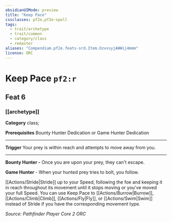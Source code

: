 ```yaml
---
obsidianUIMode: preview
title: "Keep Pace"
cssclasses: pf2e,pf2e-spell
tags:
  - trait/archetype
  - trait/common
  - category/class
  - remaster
aliases: "Compendium.pf2e.feats-srd.Item.OzvvsyjAWWij4mmm"
license: ORC
---
```

# Keep Pace `pf2:r`
## Feat 6
### [[archetype]]

**Category** class; 



**Prerequisites** Bounty Hunter Dedication or Game Hunter Dedication
* * *
**Trigger** Your prey is within reach and attempts to move away from you.

* * *

**Bounty Hunter -** Once you are upon your prey, they can't escape.

**Game Hunter** - When your hunted prey tries to bolt, you follow.

[[Actions/Stride|Stride]] up to your Speed, following the foe and keeping it in reach throughout its movement until it stops moving or you've moved your full Speed. You can use Keep Pace to [[Actions/Burrow|Burrow]], [[Actions/Climb|Climb]], [[Actions/Fly|Fly]], or [[Actions/Swim|Swim]] instead of Stride if you have the corresponding movement type.

*Source: Pathfinder Player Core 2*
*ORC*